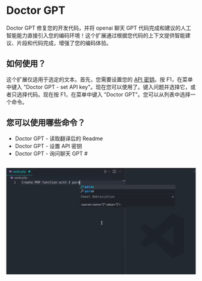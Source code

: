 # Doctor GPT

Doctor GPT 修复您的开发代码，并将 openai 聊天 GPT 代码完成和建议的人工智能能力直接引入您的编码环境！这个扩展通过根据您代码的上下文提供智能建议、片段和代码完成，增强了您的编码体验。

## 如何使用？

这个扩展仅适用于选定的文本。首先，您需要设置您的 [API 密钥](https://platform.openai.com/api-keys)。按 F1，在菜单中键入 "Doctor GPT - set API key"。现在您可以使用了。键入问题并选择它，或者只选择代码。现在按 F1，在菜单中键入 "Doctor GPT"。您可以从列表中选择一个命令。

## 您可以使用哪些命令？

- Doctor GPT - 读取翻译后的 Readme
- Doctor GPT - 设置 API 密钥
- Doctor GPT - 询问聊天 GPT #

##

[![Vscode 扩展](/translations/demo.gif 'Vscode 扩展演示')](https://learnwithyan.com)

#
